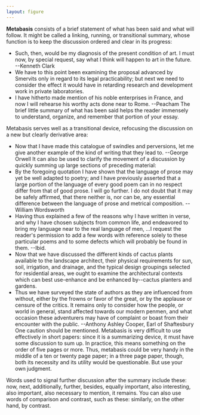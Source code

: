 ```yaml
---
layout: figure
---
```


**Metabasis** consists of a brief statement of what has been said and what will follow. It might be called a linking, running, or transitional summary, whose function is to keep the discussion ordered and clear in its progress:
 - Such, then, would be my diagnosis of the present condition of art. I must now, by special request, say what I think will happen to art in the future. --Kenneth Clark
 - We have to this point been examining the proposal advanced by Smervits only in regard to its legal practicability; but next we need to consider the effect it would have in retarding research and development work in private laboratories.
 - I have hitherto made mention of his noble enterprises in France, and now I will rehearse his worthy acts done near to Rome. --Peacham
 The brief little summary of what has been said helps the reader immensely to understand, organize, and remember that portion of your essay.

Metabasis serves well as a transitional device, refocusing the discussion on a new but clearly derivative area:

 - Now that I have made this catalogue of swindles and perversions, let me give another example of the kind of writing that they lead to. --George Orwell
 It can also be used to clarify the movement of a discussion by quickly summing up large sections of preceding material:
 - By the foregoing quotation I have shown that the language of prose may yet be well adapted to poetry; and I have previously asserted that a large portion of the language of every good poem can in no respect differ from that of good prose. I will go further. I do not doubt that it may be safely affirmed, that there neither is, nor can be, any essential difference between the language of prose and metrical composition. --William Wordsworth
 - Having thus explained a few of the reasons why I have written in verse, and why I have chosen subjects from common life, and endeavored to bring my language near to the real language of men, ...I request the reader's permission to add a few words with reference solely to these particular poems and to some defects which will probably be found in them. --Ibid.
 - Now that we have discussed the different kinds of cactus plants available to the landscape architect, their physical requirements for sun, soil, irrigation, and drainage, and the typical design groupings selected for residential areas, we ought to examine the architectural contexts which can best use-enhance and be enhanced by--cactus planters and gardens.
 - Thus we have surveyed the state of authors as they are influenced from without, either by the frowns or favor of the great, or by the applause or censure of the critics. It remains only to consider how the people, or world in general, stand affected towards our modern penmen, and what occasion these adventurers may have of complaint or boast from their encounter with the public. --Anthony Ashley Cooper, Earl of Shaftesbury
 One caution should be mentioned. Metabasis is very difficult to use effectively in short papers: since it is a summarizing device, it must have some discussion to sum up. In practice, this means something on the order of five pages or more. Thus, metabasis could be very handy in the middle of a ten or twenty page paper; in a three page paper, though, both its necessity and its utility would be questionable. But use your own judgment.

Words used to signal further discussion after the summary include these: now, next, additionally, further, besides, equally important, also interesting, also important, also necessary to mention, it remains. You can also use words of comparison and contrast, such as these: similarly, on the other hand, by contrast.